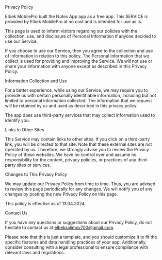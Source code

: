 Privacy Policy

Elbek MobilePro built the Notes App app as a free app. This SERVICE is provided by Elbek MobilePro at no cost and is intended for use as is.

This page is used to inform visitors regarding our policies with the collection, use, and disclosure of Personal Information if anyone decided to use our Service.

If you choose to use our Service, then you agree to the collection and use of information in relation to this policy. The Personal Information that we collect is used for providing and improving the Service. We will not use or share your information with anyone except as described in this Privacy Policy.

Information Collection and Use

For a better experience, while using our Service, we may require you to provide us with certain personally identifiable information, including but not limited to personal information collected. The information that we request will be retained by us and used as described in this privacy policy.

The app does use third-party services that may collect information used to identify you.

Links to Other Sites

This Service may contain links to other sites. If you click on a third-party link, you will be directed to that site. Note that these external sites are not operated by us. Therefore, we strongly advise you to review the Privacy Policy of these websites. We have no control over and assume no responsibility for the content, privacy policies, or practices of any third-party sites or services.

Changes to This Privacy Policy

We may update our Privacy Policy from time to time. Thus, you are advised to review this page periodically for any changes. We will notify you of any changes by posting the new Privacy Policy on this page.

This policy is effective as of 13.04.2024.

Contact Us

If you have any questions or suggestions about our Privacy Policy, do not hesitate to contact us at elbeksalimov700@gmail.com.

Please note that this is just a template, and you should customize it to fit the specific features and data handling practices of your app. Additionally, consider consulting with a legal professional to ensure compliance with relevant laws and regulations.
